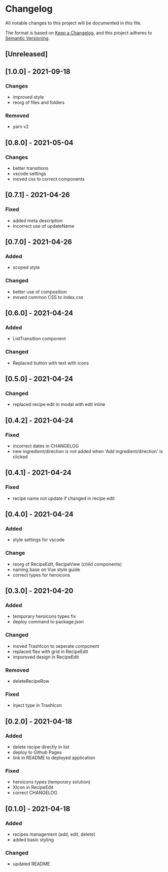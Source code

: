 # Changelog

All notable changes to this project will be documented in this file.

The format is based on [Keep a Changelog](https://keepachangelog.com/en/1.0.0/),
and this project adheres to [Semantic Versioning](https://semver.org/spec/v2.0.0.html).

## [Unreleased]

## [1.0.0] - 2021-09-18

### Changes

- improved style
- reorg of files and folders

### Removed

- yarn v2

## [0.8.0] - 2021-05-04

### Changes

- better transitions
- vscode settings
- moved css to correct components

## [0.7.1] - 2021-04-26

### Fixed

- added meta description
- incorrect use of updateName

## [0.7.0] - 2021-04-26

### Added

- scoped style

### Changed

- better use of composition
- moved common CSS to index.css

## [0.6.0] - 2021-04-24

### Added

- ListTransition component

### Changed

- Replaced button with text with icons

## [0.5.0] - 2021-04-24

### Changed

- replaced recipe edit in modal with edit inline

## [0.4.2] - 2021-04-24

### Fixed

- incorrect dates in CHANGELOG
- new ingredient/direction is not added when 'Add ingredient/direction' is clicked

## [0.4.1] - 2021-04-24

### Fixed

- recipe name not update if changed in recipe edit

## [0.4.0] - 2021-04-24

### Added

- style settings for vscode

### Change

- reorg of RecipeEdit, RecipeView (child components)
- naming base on Vue style guide
- correct types for heroicons

## [0.3.0] - 2021-04-20

### Added

- temporary heroicons types fix
- deploy command to package.json

### Changed

- moved TrashIcon to seperate component
- replaced flex with grid in RecipeEdit
- imporoved design in RecipeEdit

### Removed

- deleteRecipeRow

### Fixed

- inject type in TrashIcon

## [0.2.0] - 2021-04-18

### Added

- delete recipe directly in list
- deploy to Github Pages
- link in README to deployed application

### Fixed

- heroicons types (temporary solution)
- XIcon in RecipeEdit
- correct CHANGELOG

## [0.1.0] - 2021-04-18

### Added

- recipes management (add, edit, delete)
- added basic styling

### Changed

- updated README
